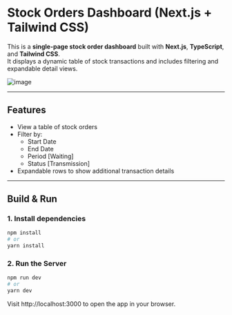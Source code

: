 # Stock Orders Dashboard (Next.js + Tailwind CSS)

This is a **single-page stock order dashboard** built with **Next.js**, **TypeScript**, and **Tailwind CSS**.  
It displays a dynamic table of stock transactions and includes filtering and expandable detail views.

![image](https://github.com/user-attachments/assets/1e00335c-4270-4ac4-96a8-c211c1298dd5)

---

## Features

- View a table of stock orders
- Filter by:
  - Start Date
  - End Date
  - Period [Waiting]
  - Status [Transmission]
- Expandable rows to show additional transaction details

---

## Build & Run

### 1. Install dependencies

```bash
npm install
# or
yarn install
```

### 2. Run the Server

```bash
npm run dev
# or
yarn dev
```

Visit http://localhost:3000 to open the app in your browser.
